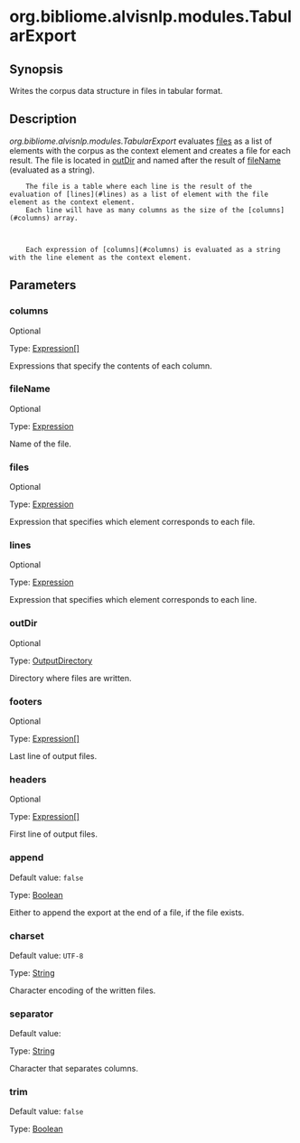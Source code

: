# org.bibliome.alvisnlp.modules.TabularExport

## Synopsis

Writes the corpus data structure in files in tabular format.

## Description

*org.bibliome.alvisnlp.modules.TabularExport* evaluates [files](#files) as a list of elements with the corpus as the context element and creates a file for each result.
      	The file is located in [outDir](#outDir) and named after the result of [fileName](#fileName) (evaluated as a string).
      


      	The file is a table where each line is the result of the evaluation of [lines](#lines) as a list of element with the file element as the context element.
      	Each line will have as many columns as the size of the [columns](#columns) array.
      


      	Each expression of [columns](#columns) is evaluated as a string with the line element as the context element.
      

## Parameters

<a name="columns">

### columns

Optional

Type: [Expression[]](../converter/alvisnlp.corpus.expressions.Expression[])

Expressions that specify the contents of each column.

<a name="fileName">

### fileName

Optional

Type: [Expression](../converter/alvisnlp.corpus.expressions.Expression)

Name of the file.

<a name="files">

### files

Optional

Type: [Expression](../converter/alvisnlp.corpus.expressions.Expression)

Expression that specifies which element corresponds to each file.

<a name="lines">

### lines

Optional

Type: [Expression](../converter/alvisnlp.corpus.expressions.Expression)

Expression that specifies which element corresponds to each line.

<a name="outDir">

### outDir

Optional

Type: [OutputDirectory](../converter/org.bibliome.util.files.OutputDirectory)

Directory where files are written.

<a name="footers">

### footers

Optional

Type: [Expression[]](../converter/alvisnlp.corpus.expressions.Expression[])

Last line of output files.

<a name="headers">

### headers

Optional

Type: [Expression[]](../converter/alvisnlp.corpus.expressions.Expression[])

First line of output files.

<a name="append">

### append

Default value: `false`

Type: [Boolean](../converter/java.lang.Boolean)

Either to append the export at the end of a file, if the file exists.

<a name="charset">

### charset

Default value: `UTF-8`

Type: [String](../converter/java.lang.String)

Character encoding of the written files.

<a name="separator">

### separator

Default value: `	`

Type: [String](../converter/java.lang.String)

Character that separates columns.

<a name="trim">

### trim

Default value: `false`

Type: [Boolean](../converter/java.lang.Boolean)



